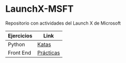 # LaunchX-MSFT
 Repositorio con actividades del Launch X de Microsoft

| Ejercicios      | Link |
| ----------- | ----------- |
| Python      | [Katas](https://github.com/ricardo-pc/LaunchX-MSFT/tree/main/Python)       |
| Front End   | [Prácticas](https://github.com/ricardo-pc/LaunchX-MSFT/tree/main/Front%20End)        |
